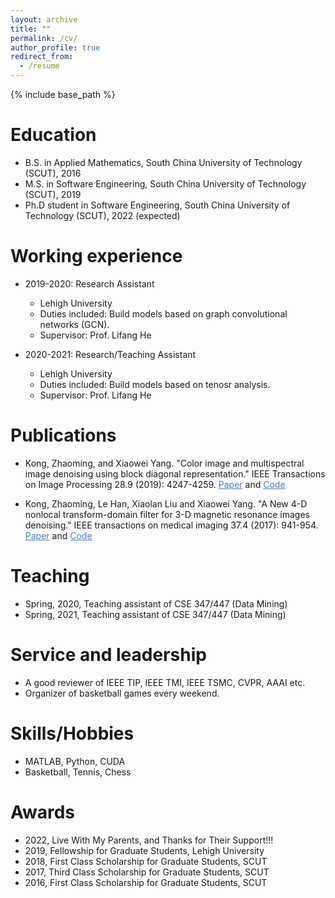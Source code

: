 ```yaml
---
layout: archive
title: ""
permalink: /cv/
author_profile: true
redirect_from:
  - /resume
---
```


{% include base_path %}

Education
======
* B.S. in Applied Mathematics, South China University of Technology (SCUT), 2016
* M.S. in Software Engineering, South China University of Technology (SCUT), 2019
* Ph.D student in Software Engineering, South China University of Technology (SCUT), 2022 (expected)

Working experience
======
* 2019-2020: Research Assistant
  * Lehigh University
  * Duties included: Build models based on graph convolutional networks (GCN).
  * Supervisor: Prof. Lifang He

* 2020-2021: Research/Teaching Assistant
  * Lehigh University
  * Duties included: Build models based on tenosr analysis.
  * Supervisor: Prof. Lifang He

Publications
======
* Kong, Zhaoming, and Xiaowei Yang. "Color image and multispectral image denoising using block diagonal representation." IEEE Transactions on Image Processing 28.9 (2019): 4247-4259. <a style="color: #447ec9" href="https://arxiv.org/pdf/1902.03954.pdf">Paper</a> and <a style="color: #447ec9" href="https://github.com/ZhaomingKong/color_image_denoising">Code</a>

* Kong, Zhaoming, Le Han, Xiaolan Liu and Xiaowei Yang. "A New 4-D nonlocal transform-domain filter for 3-D magnetic resonance images denoising." IEEE transactions on medical imaging 37.4 (2017): 941-954. <a style="color: #447ec9" href="https://www.researchgate.net/profile/Kong-Zhaoming/publication/321355503_A_New_4D_Nonlocal_Transform-Domain_Filter_for_3D_Magnetic_Resonance_Images_Denoising/links/5bcfd741a6fdcc204a0359ed/A-New-4D-Nonlocal-Transform-Domain-Filter-for-3D-Magnetic-Resonance-Images-Denoising.pdf">Paper</a> and <a style="color: #447ec9" href="https://github.com/ZhaomingKong/medical_image_denoising">Code</a>
  
Teaching
======
* Spring, 2020, Teaching assistant of CSE 347/447 (Data Mining)
* Spring, 2021, Teaching assistant of CSE 347/447 (Data Mining)
  
Service and leadership
======
* A good reviewer of IEEE TIP, IEEE TMI, IEEE TSMC, CVPR, AAAI etc.
* Organizer of basketball games every weekend.

Skills/Hobbies
======
* MATLAB, Python, CUDA
* Basketball, Tennis, Chess

Awards
======
* 2022, Live With My Parents, and Thanks for Their Support!!!
* 2019, Fellowship for Graduate Students, Lehigh University
* 2018, First Class Scholarship for Graduate Students, SCUT
* 2017, Third Class Scholarship for Graduate Students, SCUT
* 2016, First Class Scholarship for Graduate Students, SCUT
